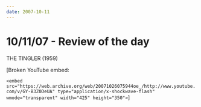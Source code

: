 ```yaml
---
date: 2007-10-11
---
```

# 10/11/07 - Review of the day

THE TINGLER (1959)

[Broken YouTube embed:

`<embed src="https://web.archive.org/web/20071026075944oe_/http://www.youtube.com/v/GY-B3Z0DeUA" type="application/x-shockwave-flash" wmode="transparent" width="425" height="350">`]